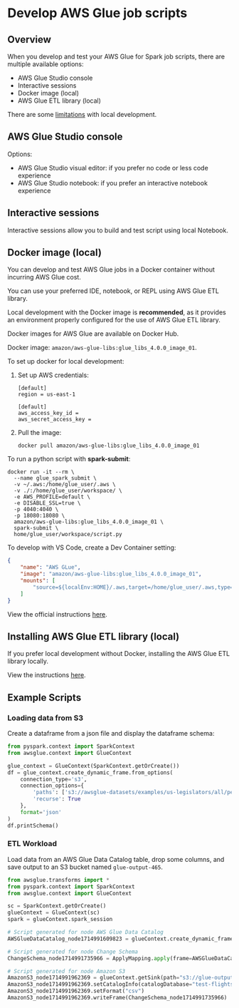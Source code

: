 # Develop AWS Glue job scripts

## Overview

When you develop and test your AWS Glue for Spark job scripts, there are multiple available options:
- AWS Glue Studio console
- Interactive sessions
- Docker image (local)
- AWS Glue ETL library (local)

There are some [limitations](https://docs.aws.amazon.com/glue/latest/dg/aws-glue-programming-etl-libraries.html#local-dev-restrictions) with local development.


## AWS Glue Studio console

Options:
- AWS Glue Studio visual editor: if you prefer no code or less code experience
- AWS Glue Studio notebook: if you prefer an interactive notebook experience


## Interactive sessions

Interactive sessions allow you to build and test script using local Notebook.


## Docker image (local)

You can develop and test AWS Glue jobs in a Docker container without incurring AWS Glue cost.

You can use your preferred IDE, notebook, or REPL using AWS Glue ETL library.

Local development with the Docker image is **recommended**, as it provides an environment properly configured for the use of AWS Glue ETL library.

Docker images for AWS Glue are available on Docker Hub.

Docker image: `amazon/aws-glue-libs:glue_libs_4.0.0_image_01`.

To set up docker for local development:

1. Set up AWS credentials:
    ```filename="~/.aws/config"
    [default]
    region = us-east-1
    ```
    ```filename="~/.aws/credentials"
    [default]
    aws_access_key_id = 
    aws_secret_access_key = 
    ```

2. Pull the image:
    ```shell
    docker pull amazon/aws-glue-libs:glue_libs_4.0.0_image_01
    ```

To run a python script with **spark-submit**:
```shell
docker run -it --rm \
  --name glue_spark_submit \
  -v ~/.aws:/home/glue_user/.aws \
  -v ./:/home/glue_user/workspace/ \
  -e AWS_PROFILE=default \
  -e DISABLE_SSL=true \
  -p 4040:4040 \
  -p 18080:18080 \
  amazon/aws-glue-libs:glue_libs_4.0.0_image_01 \
  spark-submit \
  home/glue_user/workspace/script.py
```

To develop with VS Code, create a Dev Container setting:
```json filename=".devcontainer/devcontainer.json"
{
	"name": "AWS GLue",
	"image": "amazon/aws-glue-libs:glue_libs_4.0.0_image_01",
	"mounts": [
		"source=${localEnv:HOME}/.aws,target=/home/glue_user/.aws,type=bind,consistency=cached"
	]
}
```

View the official instructions [here](https://docs.aws.amazon.com/glue/latest/dg/aws-glue-programming-etl-libraries.html#develop-local-docker-image).


## Installing AWS Glue ETL library (local)

If you prefer local development without Docker, installing the AWS Glue ETL library locally.

View the instructions [here](https://docs.aws.amazon.com/glue/latest/dg/aws-glue-programming-etl-libraries.html#develop-local-python).


## Example Scripts

### Loading data from S3

Create a dataframe from a json file and display the dataframe schema:
```py
from pyspark.context import SparkContext
from awsglue.context import GlueContext

glue_context = GlueContext(SparkContext.getOrCreate())
df = glue_context.create_dynamic_frame.from_options(
    connection_type='s3',
    connection_options={
        'paths': ['s3://awsglue-datasets/examples/us-legislators/all/persons.json'],
        'recurse': True
    },
    format='json'
)
df.printSchema()
```

### ETL Workload

Load data from an AWS Glue Data Catalog table, drop some columns, and save output to an S3 bucket named `glue-output-465`.

```py
from awsglue.transforms import *
from pyspark.context import SparkContext
from awsglue.context import GlueContext

sc = SparkContext.getOrCreate()
glueContext = GlueContext(sc)
spark = glueContext.spark_session

# Script generated for node AWS Glue Data Catalog
AWSGlueDataCatalog_node1714991609823 = glueContext.create_dynamic_frame.from_catalog(database="test-flights-db", table_name="flight-scsv", transformation_ctx="AWSGlueDataCatalog_node1714991609823")

# Script generated for node Change Schema
ChangeSchema_node1714991735966 = ApplyMapping.apply(frame=AWSGlueDataCatalog_node1714991609823, mappings=[("year", "long", "new_year", "long")], transformation_ctx="ChangeSchema_node1714991735966")

# Script generated for node Amazon S3
AmazonS3_node1714991962369 = glueContext.getSink(path="s3://glue-output-465", connection_type="s3", updateBehavior="UPDATE_IN_DATABASE", partitionKeys=[], enableUpdateCatalog=True, transformation_ctx="AmazonS3_node1714991962369")
AmazonS3_node1714991962369.setCatalogInfo(catalogDatabase="test-flights-db",catalogTableName="flight-output")
AmazonS3_node1714991962369.setFormat("csv")
AmazonS3_node1714991962369.writeFrame(ChangeSchema_node1714991735966)
```
